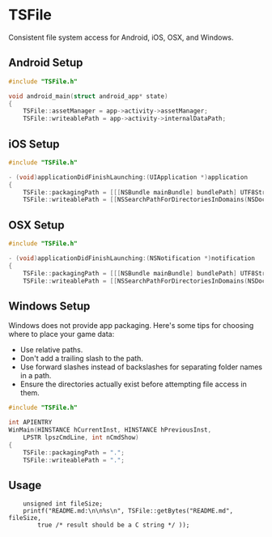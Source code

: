 # TSFile

Consistent file system access for Android, iOS, OSX, and Windows.

## Android Setup

```cpp
#include "TSFile.h"

void android_main(struct android_app* state)
{
    TSFile::assetManager = app->activity->assetManager;
    TSFile::writeablePath = app->activity->internalDataPath;
```

## iOS Setup

```objectivec
#include "TSFile.h"

- (void)applicationDidFinishLaunching:(UIApplication *)application 
{
    TSFile::packagingPath = [[[NSBundle mainBundle] bundlePath] UTF8String];
    TSFile::writeablePath = [[NSSearchPathForDirectoriesInDomains(NSDocumentDirectory, NSUserDomainMask, YES) objectAtIndex:0] UTF8String]);
```

## OSX Setup

```objectivec
#include "TSFile.h"

- (void)applicationDidFinishLaunching:(NSNotification *)notification 
{
    TSFile::packagingPath = [[[NSBundle mainBundle] bundlePath] UTF8String];
    TSFile::writeablePath = [[NSSearchPathForDirectoriesInDomains(NSDocumentDirectory, NSUserDomainMask, YES) objectAtIndex:0] UTF8String]);
```

## Windows Setup

Windows does not provide app packaging. Here's some tips for choosing where to place your game data:

* Use relative paths. 
* Don't add a trailing slash to the path.
* Use forward slashes instead of backslashes for separating folder names in a path.
* Ensure the directories actually exist before attempting file access in them.

```cpp
#include "TSFile.h"

int APIENTRY
WinMain(HINSTANCE hCurrentInst, HINSTANCE hPreviousInst,
	LPSTR lpszCmdLine, int nCmdShow)
{
    TSFile::packagingPath = ".";
    TSFile::writeablePath = ".";
```

## Usage

```
    unsigned int fileSize;
    printf("README.md:\n\n%s\n", TSFile::getBytes("README.md", fileSize, 
        true /* result should be a C string */ ));
```
